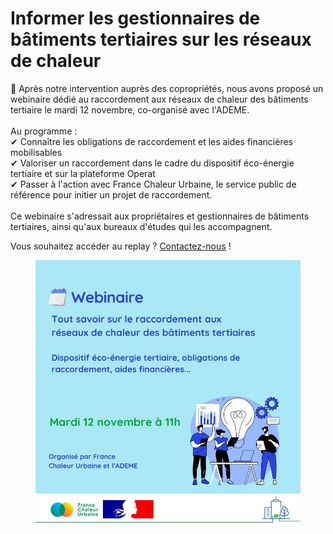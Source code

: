 # Informer les gestionnaires de bâtiments tertiaires sur les réseaux de chaleur

🏢 Après notre intervention auprès des copropriétés, nous avons proposé un webinaire dédié au raccordement aux réseaux de chaleur des bâtiments tertiaire le mardi 12 novembre, co-organisé avec l'ADEME.\
\
Au programme :\
✔ Connaître les obligations de raccordement et les aides financières mobilisables\
✔ Valoriser un raccordement dans le cadre du dispositif éco-énergie tertiaire et sur la plateforme Operat\
✔ Passer à l'action avec France Chaleur Urbaine, le service public de référence pour initier un projet de raccordement.\
\
Ce webinaire s'adressait aux propriétaires et gestionnaires de bâtiments tertiaires, ainsi qu'aux bureaux d'études qui les accompagnent.&#x20;

Vous souhaitez accéder au replay ? [Contactez-nous](https://france-chaleur-urbaine.beta.gouv.fr/contact) !

<figure><img src=".gitbook/assets/47.jpg" alt=""><figcaption></figcaption></figure>
